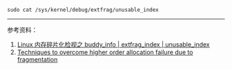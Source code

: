 `sudo cat /sys/kernel/debug/extfrag/unusable_index`


---
参考资料：
1. [Linux 内存碎片化检视之 buddy_info | extfrag_index | unusable_index](https://blog.csdn.net/memory01/article/details/80958009)
1. [Techniques to overcome higher order allocation failure due to fragmentation](https://elinux.org/images/a/a8/Controlling_Linux_Memory_Fragmentation_and_Higher_Order_Allocation_Failure-_Analysis%2C_Observations_and_Results.pdf)
